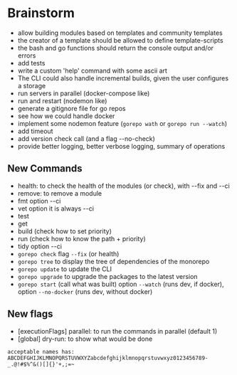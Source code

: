 
# Brainstorm

- allow building modules based on templates and community templates
- the creator of a template should be allowed to define template-scripts
- the bash and go functions should return the console output and/or errors
- add tests
- write a custom 'help' command with some ascii art
- The CLI could also handle incremental builds, given the user configures a storage
- run servers in parallel (docker-compose like)
- run and restart (nodemon like)
- generate a gitignore file for go repos
- see how we could handle docker
- implement some nodemon feature (`gorepo wath` or `gorepo run --watch`)
- add timeout
- add version check call (and a flag --no-check)
- provide better logging, better verbose logging, summary of operations

## New Commands

- health: to check the health of the modules (or check), with --fix and --ci
- remove: to remove a module
- fmt option --ci
- vet option it is always --ci
- test
- get
- build   (check how to set priority)
- run     (check how to know the path + priority)
- tidy option --ci
- `gorepo check` flag `--fix` (or health)
- `gorepo tree` to display the tree of dependencies of the monorepo
- `gorepo update` to update the CLI
- `gorepo upgrade` to upgrade the packages to the latest version
- `gorepo start` (call what was built) option `--watch` (runs dev, if docker), option `--no-docker` (runs dev, without docker)

## New flags
- [executionFlags] parallel: to run the commands in parallel (default 1)
- [global]         dry-run:  to show what would be done 

```
acceptable names has:
ABCDEFGHIJKLMNOPQRSTUVWXYZabcdefghijklmnopqrstuvwxyz0123456789-_.@!#$%^&()[]{}'+,;=~
```
